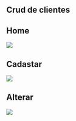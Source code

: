 ## Crud de clientes

## Home
<img src="https://user-images.githubusercontent.com/62861100/218340354-09af0dab-814e-4dfe-8fb9-6c7f8cdbf970.png" align="center" />

## Cadastar
<img src="https://user-images.githubusercontent.com/62861100/218340487-06d8f699-50a5-4aa9-bdd2-215bcf1c0b5f.png" align="center" />

## Alterar
<img src="https://user-images.githubusercontent.com/62861100/218340354-09af0dab-814e-4dfe-8fb9-6c7f8cdbf970.png" align="center" />
